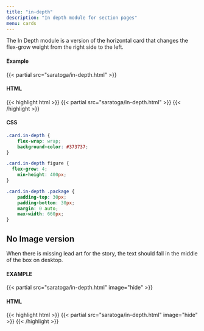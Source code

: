 ```yaml
---
title: "in-depth"
description: "In depth module for section pages"
menu: cards
---
```


The In Depth module is a version of the horizontal card that changes the flex-grow weight from the right side to the left.

#### Example
<div class="example">
{{< partial src="saratoga/in-depth.html" >}}
</div>

#### HTML
{{< highlight html >}}
{{< partial src="saratoga/in-depth.html" >}}
{{< /highlight >}}

#### CSS
```css
.card.in-depth {
	flex-wrap: wrap;
	background-color: #373737;
}

.card.in-depth figure {
  flex-grow: 4;
	min-height: 400px;
}

.card.in-depth .package {
	padding-top: 30px;
	padding-bottom: 30px;
	margin: 0 auto;
	max-width: 660px;
}
```

## No Image version

When there is missing lead art for the story, the text should fall in the middle of the box on desktop.

#### EXAMPLE
<div class="example">
{{< partial src="saratoga/in-depth.html" image="hide" >}}
</div>

#### HTML
{{< highlight html >}}
{{< partial src="saratoga/in-depth.html" image="hide" >}}
{{< /highlight >}}
